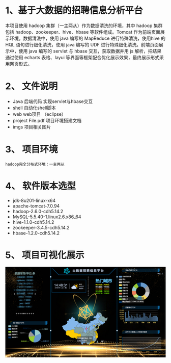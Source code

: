 # 1、基于大数据的招聘信息分析平台 

本项目使用 hadoop 集群（一主两从）作为数据清洗的环境，其中 hadoop 集群包括 hadoop、zookeeper、hive、hbase 等软件组成。Tomcat 作为前端页面展示环境。数据清洗中，使用 java 编写的 MapReduce 进行特殊清洗，使用hive 的 HQL 语句进行细化清洗，使用 java 编写的 UDF 进行特殊细化清洗。前端页面展示中，使用 java 编写的 servlet 与 hbase 交互，获取数据并用 js 解析，把结果通过使用 echarts 表格、layui 等界面等框架配合优化展示效果，最终展示形式采用网页形式。

# 2、 文件说明

* Java 后端代码 实现servlet与hbase交互
* shell 自动化shell脚本
* web web项目 （eclipse）
* project File.pdf 项目环境搭建文档
* imgs 项目相关图片

# 3、 项目环境

	hadoop完全分布式环境：一主两从

# 4、 软件版本选型

*  jdk-8u201-linux-x64
*  apache-tomcat-7.0.94
*  hadoop-2.6.0-cdh5.14.2
*  MySQL-5.5.40-1.linux2.6.x86_64
*  hive-1.1.0-cdh5.14.2
*  zookeeper-3.4.5-cdh5.14.2
*  hbase-1.2.0-cdh5.14.2

# 5、 项目可视化展示


![](./imgs/imgs_1.png)
